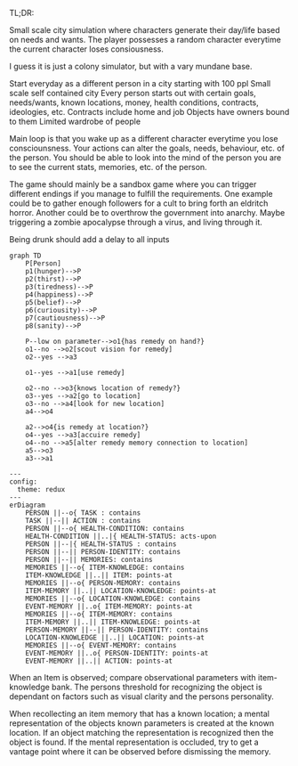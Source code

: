 TL;DR:

Small scale city simulation where characters generate their day/life based on needs and wants.
The player possesses a random character everytime the current character loses consiousness.

I guess it is just a colony simulator, but with a vary mundane base.

Start everyday as a different person in a city starting with 100 ppl
Small scale self contained city
Every person starts out with certain goals, needs/wants, known locations, money, health conditions, contracts, ideologies, etc.
Contracts include home and job
Objects have owners bound to them
Limited wardrobe of people

Main loop is that you wake up as a different character everytime you lose consciounsness.
Your actions can alter the goals, needs, behaviour, etc. of the person.
You should be able to look into the mind of the person you are to see the current stats, memories, etc. of the person.

The game should mainly be a sandbox game where you can trigger different endings if you manage to fulfill the requirements.
One example could be to gather enough followers for a cult to bring forth an eldritch horror.
Another could be to overthrow the government into anarchy.
Maybe triggering a zombie apocalypse through a virus, and living through it.

Being drunk should add a delay to all inputs


```mermaid
graph TD
    P[Person]
    p1(hunger)-->P
    p2(thirst)-->P
    p3(tiredness)-->P
    p4(happiness)-->P
    p5(belief)-->P
    p6(curiousity)-->P
    p7(cautiousness)-->P
    p8(sanity)-->P

    P--low on parameter-->o1{has remedy on hand?}
    o1--no -->o2[scout vision for remedy]
    o2--yes -->a3

    o1--yes -->a1[use remedy]
    
    o2--no -->o3{knows location of remedy?}
    o3--yes -->a2[go to location]
    o3--no -->a4[look for new location]
    a4-->o4

    a2-->o4{is remedy at location?}
    o4--yes -->a3[accuire remedy]
    o4--no -->a5[alter remedy memory connection to location]
    a5-->o3
    a3-->a1
```

```mermaid
---
config:
  theme: redux
---
erDiagram
    PERSON ||--o{ TASK : contains
    TASK ||--|| ACTION : contains
    PERSON ||--o{ HEALTH-CONDITION: contains
    HEALTH-CONDITION ||..|{ HEALTH-STATUS: acts-upon
    PERSON ||--|{ HEALTH-STATUS : contains
    PERSON ||--|| PERSON-IDENTITY: contains
    PERSON ||--|| MEMORIES: contains
    MEMORIES ||--o{ ITEM-KNOWLEDGE: contains
    ITEM-KNOWLEDGE ||..|| ITEM: points-at
    MEMORIES ||--o{ PERSON-MEMORY: contains
    ITEM-MEMORY ||..|| LOCATION-KNOWLEDGE: points-at
    MEMORIES ||--o{ LOCATION-KNOWLEDGE: contains
    EVENT-MEMORY ||..o{ ITEM-MEMORY: points-at
    MEMORIES ||--o{ ITEM-MEMORY: contains
    ITEM-MEMORY ||..|| ITEM-KNOWLEDGE: points-at
    PERSON-MEMORY ||--|| PERSON-IDENTITY: contains
    LOCATION-KNOWLEDGE ||..|| LOCATION: points-at
    MEMORIES ||--o{ EVENT-MEMORY: contains
    EVENT-MEMORY ||..o{ PERSON-IDENTITY: points-at
    EVENT-MEMORY ||..|| ACTION: points-at
```

When an Item is observed; compare observational parameters with item-knowledge bank.
The persons threshold for recognizing the object is dependant on factors such as visual clarity and the persons personality.

When recollecting an item memory that has a known location; a mental representation of the objects known parameters is created at the known location.
If an object matching the representation is recognized then the object is found.
If the mental representation is occluded, try to get a vantage point where it can be observed before dismissing the memory.